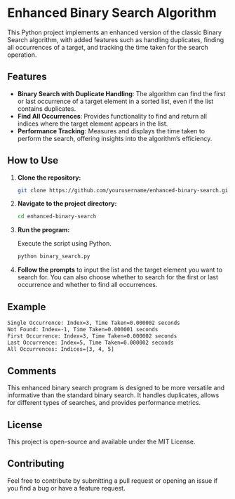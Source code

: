 # Enhanced Binary Search Algorithm

This Python project implements an enhanced version of the classic Binary Search algorithm, with added features such as handling duplicates, finding all occurrences of a target, and tracking the time taken for the search operation.

## Features

- **Binary Search with Duplicate Handling**: The algorithm can find the first or last occurrence of a target element in a sorted list, even if the list contains duplicates.
- **Find All Occurrences**: Provides functionality to find and return all indices where the target element appears in the list.
- **Performance Tracking**: Measures and displays the time taken to perform the search, offering insights into the algorithm’s efficiency.

## How to Use

1. **Clone the repository:**

    ```bash
    git clone https://github.com/yourusername/enhanced-binary-search.git
    ```

2. **Navigate to the project directory:**

    ```bash
    cd enhanced-binary-search
    ```

3. **Run the program:**

    Execute the script using Python.

    ```bash
    python binary_search.py
    ```

4. **Follow the prompts** to input the list and the target element you want to search for. You can also choose whether to search for the first or last occurrence and whether to find all occurrences.

## Example

```bash
Single Occurrence: Index=3, Time Taken=0.000002 seconds
Not Found: Index=-1, Time Taken=0.000001 seconds
First Occurrence: Index=3, Time Taken=0.000002 seconds
Last Occurrence: Index=5, Time Taken=0.000002 seconds
All Occurrences: Indices=[3, 4, 5]
```

## Comments
This enhanced binary search program is designed to be more versatile and informative than the standard binary search. It handles duplicates, allows for different types of searches, and provides performance metrics.

## License
This project is open-source and available under the MIT License.

## Contributing
Feel free to contribute by submitting a pull request or opening an issue if you find a bug or have a feature request.
